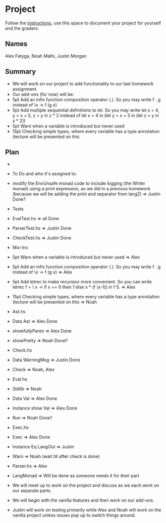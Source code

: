# Project

Follow the [instructions](INSTRUCTIONS.md), use this space to document your project for yourself and the graders.

## Names
Alex Fatyga, Noah Malhi, Justin Morgan
## Summary
* We will work on our project to add functionality to our last homework assignment.
* Our add-ons (for now) will be:
*	5pt Add an infix function composition operator (.). So you may write f . g instead of \x -> f (g x)
*	5pt Add multiple sequential definitions to let. So you may write let x = 4, y = x + 5, z = y in z * 2 instead of let x = 4 in (let y = x + 5 in (let z = y in z * 2))
*	5pt Warn when a variable is introduced but never used
*	15pt Checking simple types, where every variable has a type annotation (lecture will be presented on this
## Plan
*
* To Do and who it's assigned to: 
* modify the EnvUnsafe monad code to include logging (the Writer monad) using a print expression, as we did in a previous homework (because we will be adding the print and separator from lang2) => Justin			Done?
* Tests
* EvalTest.hs => all Done
* ParserTest.hs => Justin Done 	
* CheckTest.hs => Justin Done	
* Mix-Ins
* 5pt Warn when a variable is introduced but never used => Alex
* 5pt Add an infix function composition operator (.). So you may write f . g instead of \x -> f (g x) => Alex
* 5pt Add letrec to make recursion more convenient. So you can write letrec f = \ x -> if x == 0 then 1 else x * (f (x-1)) in f 5. => Alex
* 15pt Checking simple types, where every variable has a type annotation (lecture will be presented on this => Noah
* Ast.hs
* Data Ast => Alex				Done
* showfullyParen => Alex			Done
* showPretty => Noah				Done!!
* Check.hs
* Data WarningMsg => Justin			Done
* Check => Noah, Alex
* Eval.hs
* Stdlib => Noah
* Data Val => Alex				Done			
* Instance show Val => Alex			Done
* Run => Noah					Done?
* Exec.hs
* Exec => Alex					Done
* Instance Eq LangOut => Justin
* Warn => Noah (wait till after check is done)
* Parser.hs => Alex
* LangMonad => Will be done as someone needs it for their part


* We will meet up to work on the project and discuss as we each work on our separate parts. 
* We will begin with the vanilla features and then work on our add-ons. 
* Justin will work on testing primarily while Alex and Noah will work on the vanilla project unless issues pop up to switch things around. 
